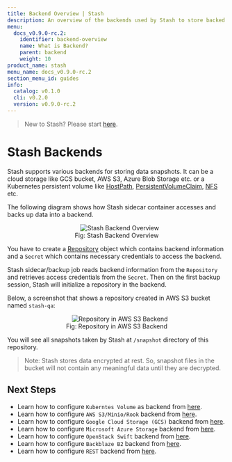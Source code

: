 ```yaml
---
title: Backend Overview | Stash
description: An overview of the backends used by Stash to store backed up data.
menu:
  docs_v0.9.0-rc.2:
    identifier: backend-overview
    name: What is Backend?
    parent: backend
    weight: 10
product_name: stash
menu_name: docs_v0.9.0-rc.2
section_menu_id: guides
info:
  catalog: v0.1.0
  cli: v0.2.0
  version: v0.9.0-rc.2
---
```


> New to Stash? Please start [here](/docs/v0.9.0-rc.2/concepts/README).

# Stash Backends

Stash supports various backends for storing data snapshots. It can be a cloud storage like GCS bucket, AWS S3, Azure Blob Storage etc. or a Kubernetes persistent volume like [HostPath](https://kubernetes.io/docs/concepts/storage/volumes/#hostpath), [PersistentVolumeClaim](https://kubernetes.io/docs/concepts/storage/volumes/#persistentvolumeclaim), [NFS](https://kubernetes.io/docs/concepts/storage/volumes/#nfs) etc.

The following diagram shows how Stash sidecar container accesses and backs up data into a backend.

<figure align="center">
  <img alt="Stash Backend Overview" src="/docs/v0.9.0-rc.2/images/guides/latest/backends/backend_overview.svg">
  <figcaption align="center">Fig: Stash Backend Overview</figcaption>
</figure>

You have to create a [Repository](/docs/v0.9.0-rc.2/concepts/crds/repository) object which contains backend information and a `Secret` which contains necessary credentials to access the backend.

Stash sidecar/backup job reads backend information from the `Repository` and retrieves access credentials from the `Secret`. Then on the first backup session, Stash will initialize a repository in the backend.

Below, a screenshot that shows a repository created in AWS S3 bucket named `stash-qa`:

<figure align="center">
  <img alt="Repository in AWS S3 Backend" src="/docs/v0.9.0-rc.2/images/guides/latest/backends/s3_repository.png">
  <figcaption align="center">Fig: Repository in AWS S3 Backend</figcaption>
</figure>

You will see all snapshots taken by Stash at `/snapshot` directory of this repository.

> Note: Stash stores data encrypted at rest. So, snapshot files in the bucket will not contain any meaningful data until they are decrypted.

## Next Steps

- Learn how to configure `Kuberntes Volume` as backend from [here](/docs/v0.9.0-rc.2/guides/latest/backends/local).
- Learn how to configure `AWS S3/Minio/Rook` backend from [here](/docs/v0.9.0-rc.2/guides/latest/backends/s3).
- Learn how to configure `Google Cloud Storage (GCS)` backend from [here](/docs/v0.9.0-rc.2/guides/latest/backends/gcs).
- Learn how to configure `Microsoft Azure Storage` backend from [here](/docs/v0.9.0-rc.2/guides/latest/backends/azure).
- Learn how to configure `OpenStack Swift` backend from [here](/docs/v0.9.0-rc.2/guides/latest/backends/swift).
- Learn how to configure `Backblaze B2` backend from [here](/docs/v0.9.0-rc.2/guides/latest/backends/b2).
- Learn how to configure `REST` backend from [here](/docs/v0.9.0-rc.2/guides/latest/backends/rest).
